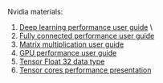 Nvidia materials:
1. [Deep learning performance user guide](https://docs.nvidia.com/deeplearning/performance/index.html) \
2. [Fully connected performance user guide](https://docs.nvidia.com/deeplearning/performance/dl-performance-fully-connected/index.html)
3. [Matrix multiplication user guide](https://docs.nvidia.com/deeplearning/performance/dl-performance-matrix-multiplication/index.html#math-mem)
4. [GPU performance user guide](https://docs.nvidia.com/deeplearning/performance/dl-performance-gpu-background/index.html#understand-perf)
5. [Tensor Float 32 data type](https://blogs.nvidia.com/blog/tensorfloat-32-precision-format/)
6. [Tensor cores performance presentation](https://developer.download.nvidia.com/video/gputechconf/gtc/2020/presentations/s21929-tensor-core-performance-on-nvidia-gpus-the-ultimate-guide.pdf) 